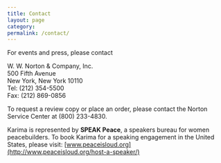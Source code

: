 ```yaml
---
title: Contact
layout: page
category:
permalink: /contact/
---
```



For events and press, please contact

W. W. Norton & Company, Inc.
<br>500 Fifth Avenue
<br>New York, New York 10110
<br>Tel: (212) 354-5500
<br>Fax: (212) 869-0856

To request a review copy or place an order, please contact the Norton Service Center at (800) 233-4830.

Karima is represented by **SPEAK Peace**, a speakers bureau for women peacebuilders. To book Karima for a speaking engagement in the United States, please visit: [www.peaceisloud.org](http://www.peaceisloud.org/host-a-speaker/)